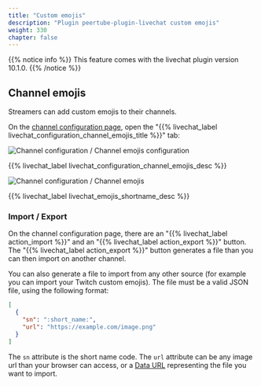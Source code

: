 ```yaml
---
title: "Custom emojis"
description: "Plugin peertube-plugin-livechat custom emojis"
weight: 330
chapter: false
---
```


{{% notice info %}}
This feature comes with the livechat plugin version 10.1.0.
{{% /notice %}}

## Channel emojis

Streamers can add custom emojis to their channels.

On the [channel configuration page](/peertube-plugin-livechat/documentation/user/streamers/channel), open the "{{% livechat_label livechat_configuration_channel_emojis_title %}}" tab:

![Channel configuration / Channel emojis configuration](/peertube-plugin-livechat/images/channel_custom_emojis_configuration.png?classes=shadow,border&height=400px)

{{% livechat_label livechat_configuration_channel_emojis_desc %}}

![Channel configuration / Channel emojis](/peertube-plugin-livechat/images/channel_custom_emojis.png?classes=shadow,border&height=400px)

{{% livechat_label livechat_emojis_shortname_desc %}}

### Import / Export

On the channel configuration page, there are an "{{% livechat_label action_import %}}" and an "{{% livechat_label action_export %}}" button.
The "{{% livechat_label action_export %}}" button generates a file than you can then import on another channel.

You can also generate a file to import from any other source (for example you can import your Twitch custom emojis).
The file must be a valid JSON file, using the following format:

```json
[
  {
    "sn": ":short_name:",
    "url": "https://example.com/image.png"
  }
]
```

The `sn` attribute is the short name code.
The `url` attribute can be any image url than your browser can access, or a [Data URL](https://developer.mozilla.org/en-US/docs/Web/HTTP/Basics_of_HTTP/Data_URLs) representing the file you want to import.
